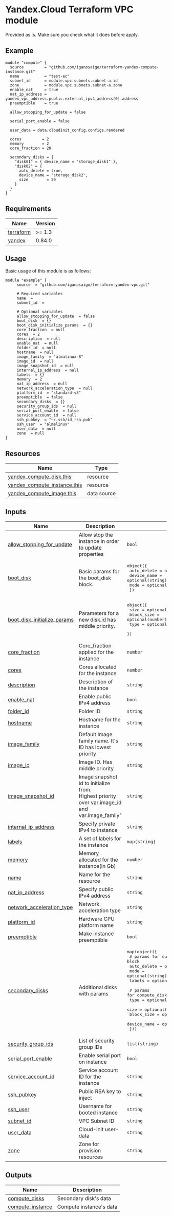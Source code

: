 # Yandex.Cloud Terraform VPC module
Provided as is. Make sure you check what it does before apply.
<!-- BEGIN_TF_DOCS -->

## Example

```hcl
module "compute" {
  source         = "github.com/iganosaigo/terraform-yandex-compute-instance.git"
  name           = "test-ec"
  subnet_id      = module.vpc.subnets.subnet-a.id
  zone           = module.vpc.subnets.subnet-a.zone
  enable_nat     = true
  nat_ip_address = yandex_vpc_address.public.external_ipv4_address[0].address
  preemptible    = true

  allow_stopping_for_update = false

  serial_port_enable = false

  user_data = data.cloudinit_config.configs.rendered

  cores         = 2
  memory        = 2
  core_fraction = 20

  secondary_disks = {
    "disk01" = { device_name = "storage_disk1" },
    "disk02" = {
      auto_delete = true,
      device_name = "storage_disk2",
      size        = 20
    }
  }
}

```

## Requirements

| Name | Version |
|------|---------|
| <a name="requirement_terraform"></a> [terraform](#requirement\_terraform) | >= 1.3 |
| <a name="requirement_yandex"></a> [yandex](#requirement\_yandex) | 0.84.0 |

## Usage
Basic usage of this module is as follows:

```hcl
module "example" {
	 source  = "github.com/iganosaigo/terraform-yandex-vpc.git"

	 # Required variables
	 name  = 
	 subnet_id  = 

	 # Optional variables
	 allow_stopping_for_update  = false
	 boot_disk  = {}
	 boot_disk_initialize_params  = {}
	 core_fraction  = null
	 cores  = 2
	 description  = null
	 enable_nat  = null
	 folder_id  = null
	 hostname  = null
	 image_family  = "almalinux-8"
	 image_id  = null
	 image_snapshot_id  = null
	 internal_ip_address  = null
	 labels  = {}
	 memory  = 2
	 nat_ip_address  = null
	 network_acceleration_type  = null
	 platform_id  = "standard-v3"
	 preemptible  = false
	 secondary_disks  = {}
	 security_group_ids  = null
	 serial_port_enable  = false
	 service_account_id  = null
	 ssh_pubkey  = "~/.ssh/id_rsa.pub"
	 ssh_user  = "almalinux"
	 user_data  = null
	 zone  = null
}
```

## Resources

| Name | Type |
|------|------|
| [yandex_compute_disk.this](https://registry.terraform.io/providers/yandex-cloud/yandex/0.84.0/docs/resources/compute_disk) | resource |
| [yandex_compute_instance.this](https://registry.terraform.io/providers/yandex-cloud/yandex/0.84.0/docs/resources/compute_instance) | resource |
| [yandex_compute_image.this](https://registry.terraform.io/providers/yandex-cloud/yandex/0.84.0/docs/data-sources/compute_image) | data source |

## Inputs

| Name | Description | Type | Default | Required |
|------|-------------|------|---------|:--------:|
| <a name="input_allow_stopping_for_update"></a> [allow\_stopping\_for\_update](#input\_allow\_stopping\_for\_update) | Allow stop the instance in order to update properties | `bool` | `false` | no |
| <a name="input_boot_disk"></a> [boot\_disk](#input\_boot\_disk) | Basic params for the boot\_disk block. | <pre>object({<br>    auto_delete = optional(bool)<br>    device_name = optional(string)<br>    mode        = optional(string)<br>  })</pre> | `{}` | no |
| <a name="input_boot_disk_initialize_params"></a> [boot\_disk\_initialize\_params](#input\_boot\_disk\_initialize\_params) | Parameters for a new disk.id has middle priority. | <pre>object({<br>    size       = optional(number)<br>    block_size = optional(number)<br>    type       = optional(string, "network-hdd")<br>  })</pre> | `{}` | no |
| <a name="input_core_fraction"></a> [core\_fraction](#input\_core\_fraction) | Core\_fraction applied for the instance | `number` | `null` | no |
| <a name="input_cores"></a> [cores](#input\_cores) | Cores allocated for the instance | `number` | `2` | no |
| <a name="input_description"></a> [description](#input\_description) | Description of the instance | `string` | `null` | no |
| <a name="input_enable_nat"></a> [enable\_nat](#input\_enable\_nat) | Enable public IPv4 address | `bool` | `null` | no |
| <a name="input_folder_id"></a> [folder\_id](#input\_folder\_id) | Folder ID | `string` | `null` | no |
| <a name="input_hostname"></a> [hostname](#input\_hostname) | Hostname for the instance | `string` | `null` | no |
| <a name="input_image_family"></a> [image\_family](#input\_image\_family) | Default Image family name. It's ID has lowest priority | `string` | `"almalinux-8"` | no |
| <a name="input_image_id"></a> [image\_id](#input\_image\_id) | Image ID. Has middle priority | `string` | `null` | no |
| <a name="input_image_snapshot_id"></a> [image\_snapshot\_id](#input\_image\_snapshot\_id) | Image snapshot id to initialize from.<br>Highest priority over var.image\_id<br>and var.image\_family" | `string` | `null` | no |
| <a name="input_internal_ip_address"></a> [internal\_ip\_address](#input\_internal\_ip\_address) | Specify private IPv4 to instance | `string` | `null` | no |
| <a name="input_labels"></a> [labels](#input\_labels) | A set of labels for the instance | `map(string)` | `{}` | no |
| <a name="input_memory"></a> [memory](#input\_memory) | Memory allocated for the instance(in Gb) | `number` | `2` | no |
| <a name="input_name"></a> [name](#input\_name) | Name for the resource | `string` | n/a | yes |
| <a name="input_nat_ip_address"></a> [nat\_ip\_address](#input\_nat\_ip\_address) | Specify public IPv4 address | `string` | `null` | no |
| <a name="input_network_acceleration_type"></a> [network\_acceleration\_type](#input\_network\_acceleration\_type) | Network acceleration type | `string` | `null` | no |
| <a name="input_platform_id"></a> [platform\_id](#input\_platform\_id) | Hardware CPU platform name | `string` | `"standard-v3"` | no |
| <a name="input_preemptible"></a> [preemptible](#input\_preemptible) | Make instance preemptible | `bool` | `false` | no |
| <a name="input_secondary_disks"></a> [secondary\_disks](#input\_secondary\_disks) | Additional disks with params | <pre>map(object({<br>    # params for cumpute_instance secondary_disk block<br>    auto_delete = optional(bool, false)<br>    mode        = optional(string)<br>    labels      = optional(map(string), {})<br><br>    # params for compute_disk resource<br>    type        = optional(string, "network-hdd")<br>    size        = optional(number, 10)<br>    block_size  = optional(number, 4096)<br>    device_name = optional(string)<br>  }))</pre> | `{}` | no |
| <a name="input_security_group_ids"></a> [security\_group\_ids](#input\_security\_group\_ids) | List of security group IDs | `list(string)` | `null` | no |
| <a name="input_serial_port_enable"></a> [serial\_port\_enable](#input\_serial\_port\_enable) | Enable serial port on instance | `bool` | `false` | no |
| <a name="input_service_account_id"></a> [service\_account\_id](#input\_service\_account\_id) | Service account ID for the instance | `string` | `null` | no |
| <a name="input_ssh_pubkey"></a> [ssh\_pubkey](#input\_ssh\_pubkey) | Public RSA key to inject | `string` | `"~/.ssh/id_rsa.pub"` | no |
| <a name="input_ssh_user"></a> [ssh\_user](#input\_ssh\_user) | Username for booted instance | `string` | `"almalinux"` | no |
| <a name="input_subnet_id"></a> [subnet\_id](#input\_subnet\_id) | VPC Subnet ID | `string` | n/a | yes |
| <a name="input_user_data"></a> [user\_data](#input\_user\_data) | Cloud-init user-data | `string` | `null` | no |
| <a name="input_zone"></a> [zone](#input\_zone) | Zone for provision resources | `string` | `null` | no |

## Outputs

| Name | Description |
|------|-------------|
| <a name="output_compute_disks"></a> [compute\_disks](#output\_compute\_disks) | Secondary disk's data |
| <a name="output_compute_instance"></a> [compute\_instance](#output\_compute\_instance) | Compute instance's data |
<!-- END_TF_DOCS -->



